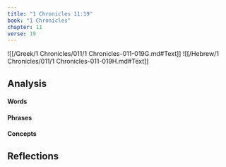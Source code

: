 ```yaml
---
title: "1 Chronicles 11:19"
book: "1 Chronicles"
chapter: 11
verse: 19
---
```

![[/Greek/1 Chronicles/011/1 Chronicles-011-019G.md#Text]]
![[/Hebrew/1 Chronicles/011/1 Chronicles-011-019H.md#Text]]

## Analysis

#### Words

#### Phrases

#### Concepts

## Reflections
